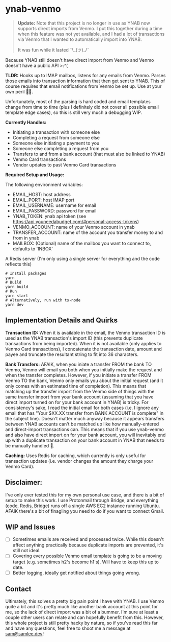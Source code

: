 # ynab-venmo

> **Update:** Note that this project is no longer in use as YNAB now supports direct imports from Venmo. I put this together during a time when this feature was not yet available, and I had a lot of transactions via Venmo that I wanted to automatically import into YNAB.
> 
> It was fun while it lasted ¯\\\_(ツ)\_/¯

Because YNAB still doesn't have direct import from Venmo and Venmo doesn't have a public API >:^(

**TLDR:** Hooks up to IMAP mailbox, listens for any emails from Venmo. Parses those emails into transaction information that then get sent to YNAB. This of course requires that email notifications from Venmo be set up. Use at your own peril 👻👻.

Unfortunately, most of the parsing is hard coded and email templates change from time to time (plus I definitely did not cover all possible email template edge cases), so this is still very much a debugging WIP.

__Currently Handles:__
- Initiating a transaction with someone else
- Completing a request from someone else
- Someone else initiating a payment to you
- Someone else completing a request from you
- Transfers to and from a bank account (that must also be linked to YNAB)
- Venmo Card transactions
- Vendor updates to past Venmo Card transactions

__Required Setup and Usage:__

The following environment variables:
  - EMAIL_HOST: host address
  - EMAIL_PORT: host IMAP port
  - EMAIL_USERNAME: username for email
  - EMAIL_PASSWORD: password for email
  - YNAB_TOKEN: ynab api token (see https://api.youneedabudget.com/#personal-access-tokens)
  - VENMO_ACCOUNT: name of your Venmo account in ynab
  - TRANSFER_ACCOUNT: name of the account you transfer money to and from in ynab
  - MAILBOX: (Optional) name of the mailbox you want to connect to, defaults to 'INBOX'

A Redis server (I'm only using a single server for everything and the code reflects this)
```
# Install packages
yarn
# Build
yarn build
# Run
yarn start
# Alternatively, run with ts-node
yarn dev
```

## Implementation Details and Quirks
**Transaction ID:** When it is available in the email, the Venmo transaction ID is used as the YNAB transaction's import ID (this prevents duplicate transactions from being imported). When it is not available (only applies to Venmo Card transactions), I concatenate the transaction date, amount and payee and truncate the resultant string to fit into 36 characters.

**Bank Transfers:** AFAIK, when you iniate a transfer FROM the bank TO Venmo, Venmo will email you both when you initially make the request and when the transfer completes. However, if you initiate a transfer FROM Venmo TO the bank, Venmo only emails you about the initial request (and it only comes with an estimated time of completion). This means that matching up the transfer import from the Venmo side of things with the same transfer import from your bank account (assuming that you have direct import turned on for your bank account in YNAB) is tricky. For consistency's sake, I read the initial email for both cases (i.e. I ignore any email that has "Your $XX.XX transfer from BANK ACCOUNT is complete" in the subject line). Doesn't matter much anyway because it appears transfers between YNAB accounts can't be matched up like how manually-entered and direct-import transactions can. This means that if you use ynab-venmo and also have direct import on for your bank account, you will inevitably end up with a duplicate transaction on your bank account in YNAB that needs to be manually handled 🤷.

**Caching:** Uses Redis for caching, which currently is only useful for transaction updates (i.e. vendor changes the amount they charge your Venmo Card).

## Disclaimer:
I've only ever tested this for my own personal use case, and there is a bit of setup to make this work. I use Protonmail through Bridge, and everything (code, Redis, Bridge) runs off a single AWS EC2 instance running Ubuntu. AFAIK there's a bit of finagling you need to do if you want to connect Gmail.

## WIP and Issues
- [ ] Sometimes emails are received and processed twice. While this doesn't affect anything practically because duplicate imports are prevented, it's still not ideal.
- [ ] Covering every possible Venmo email template is going to be a moving target (e.g. sometimes h2's become h1's). Will have to keep this up to date.
- [ ] Better logging, ideally get notified about things going wrong.

## Contact
Ultimately, this solves a pretty big pain point I have with YNAB. I use Venmo quite a bit and it's pretty much like another bank account at this point for me, so the lack of direct import was a bit of a bummer. I'm sure at least a couple other users can relate and can hopefully benefit from this. However, this whole project is still pretty hacky by nature, so if you've read this far and have any questions, feel free to shoot me a message at sam@samlee.dev! 



